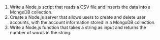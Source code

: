 1. Write a Node.js script that reads a CSV file and inserts the data into a MongoDB collection.
2. Create a Node.js server that allows users to create and delete user accounts, with the account information stored in a MongoDB collection.
3. Write a Node.js function that takes a string as input and returns the number of words in the string.